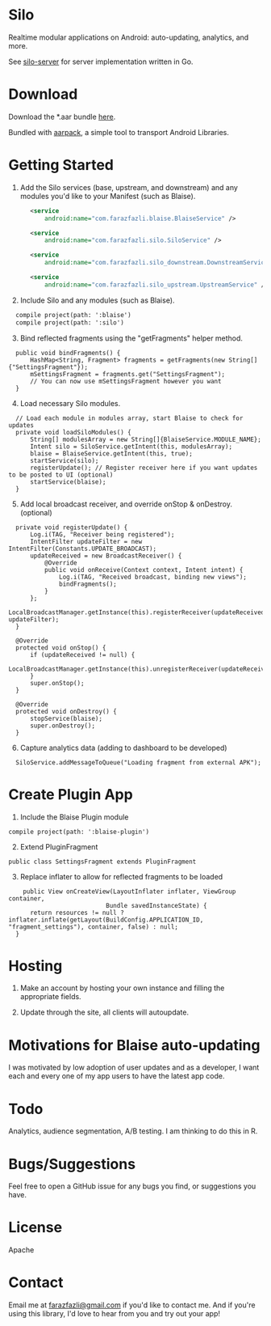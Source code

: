 # Silo
Realtime modular applications on Android: auto-updating, analytics, and more.

See [silo-server](https://github.com/farazfazli/silo-server/) for server implementation written in Go.

# Download

Download the *.aar bundle [here](https://my.mixtape.moe/tfioph.zip).

Bundled with [aarpack](https://github.com/farazfazli/aarpack/), a simple tool to transport Android Libraries.


# Getting Started
1. Add the Silo services (base, upstream, and downstream) and any modules you'd like to your Manifest (such as Blaise).

  ```xml
        <service
            android:name="com.farazfazli.blaise.BlaiseService" />

        <service
            android:name="com.farazfazli.silo.SiloService" />

        <service
            android:name="com.farazfazli.silo_downstream.DownstreamService" />

        <service
            android:name="com.farazfazli.silo_upstream.UpstreamService" />
  ```

2. Include Silo and any modules (such as Blaise).

  ```xml
    compile project(path: ':blaise')
    compile project(path: ':silo')
  ```
  

3. Bind reflected fragments using the "getFragments" helper method.
  ```
    public void bindFragments() {
        HashMap<String, Fragment> fragments = getFragments(new String[]{"SettingsFragment"});
        mSettingsFragment = fragments.get("SettingsFragment");
        // You can now use mSettingsFragment however you want
    }
  ```

4. Load necessary Silo modules.
  ```
    // Load each module in modules array, start Blaise to check for updates
    private void loadSiloModules() {
        String[] modulesArray = new String[]{BlaiseService.MODULE_NAME};
        Intent silo = SiloService.getIntent(this, modulesArray);
        blaise = BlaiseService.getIntent(this, true);
        startService(silo);
        registerUpdate(); // Register receiver here if you want updates to be posted to UI (optional)
        startService(blaise);
    }
  ```

5. Add local broadcast receiver, and override onStop & onDestroy. (optional)
  ```
    private void registerUpdate() {
        Log.i(TAG, "Receiver being registered");
        IntentFilter updateFilter = new IntentFilter(Constants.UPDATE_BROADCAST);
        updateReceived = new BroadcastReceiver() {
            @Override
            public void onReceive(Context context, Intent intent) {
                Log.i(TAG, "Received broadcast, binding new views");
                bindFragments();
            }
        };
        LocalBroadcastManager.getInstance(this).registerReceiver(updateReceived, updateFilter);
    }

    @Override
    protected void onStop() {
        if (updateReceived != null) {
            LocalBroadcastManager.getInstance(this).unregisterReceiver(updateReceived);
        }
        super.onStop();
    }

    @Override
    protected void onDestroy() {
        stopService(blaise);
        super.onDestroy();
    }
  ```
  

6. Capture analytics data (adding to dashboard to be developed)
  ```
    SiloService.addMessageToQueue("Loading fragment from external APK");
  ```


# Create Plugin App

1. Include the Blaise Plugin module

  ```
  compile project(path: ':blaise-plugin')
  ```

2. Extend PluginFragment

  ```
  public class SettingsFragment extends PluginFragment
  ```
3. Replace inflater to allow for reflected fragments to be loaded

  ```
      public View onCreateView(LayoutInflater inflater, ViewGroup container,
                             Bundle savedInstanceState) {
        return resources != null ? inflater.inflate(getLayout(BuildConfig.APPLICATION_ID, "fragment_settings"), container, false) : null;
    }
  ```

# Hosting

1. Make an account by hosting your own instance and filling the appropriate fields.

2. Update through the site, all clients will autoupdate.
  
# Motivations for Blaise auto-updating

I was motivated by low adoption of user updates and as a developer, I want each and every one of my app users to have the latest app code.

# Todo

Analytics, audience segmentation, A/B testing. I am thinking to do this in R.

# Bugs/Suggestions

Feel free to open a GitHub issue for any bugs you find, or suggestions you have.

# License

Apache

# Contact

Email me at [farazfazli@gmail.com](mailto:farazfazli@gmail.com) if you'd like to contact me. And if you're using this library, I'd love to hear from you and try out your app!
